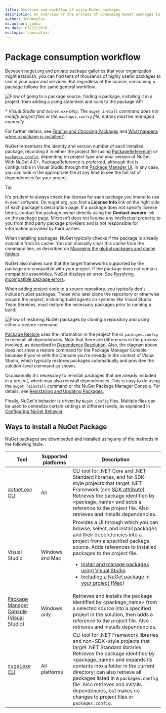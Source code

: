 ```yaml
---
title: Overview and workflow of using NuGet packages
description: An overview of the process of consuming NuGet packages in a project, with links to other specific parts of the process.
author: JonDouglas
ms.author: jodou
ms.date: 03/22/2018
ms.topic: conceptual
---
```


# Package consumption workflow

Between nuget.org and private package galleries that your organization might establish, you can find tens of thousands of highly useful packages to use in your apps and services. But regardless of the source, consuming a package follows the same general workflow.

![Flow of going to a package source, finding a package, installing it in a project, then adding a using statement and calls to the package API](media/Overview-01-GeneralFlow.png)

\* _Visual Studio and `dotnet.exe` only. The `nuget install` command does not modify project files or the `packages.config` file; entries must be managed manually._

For further details, see [Finding and Choosing Packages](../consume-packages/finding-and-choosing-packages.md) and [What happens when a package is installed?](../concepts/package-installation-process.md).

NuGet remembers the identity and version number of each installed package, recording it in either the project file (using [PackageReference](../consume-packages/package-references-in-project-files.md)) or [`packages.config`](../reference/packages-config.md), depending on project type and your version of NuGet. With NuGet 4.0+, PackageReference is preferred, although this is configurable in Visual Studio through the [Package Manager UI](install-use-packages-visual-studio.md). In any case, you can look in the appropriate file at any time to see the full list of dependencies for your project.

> [!Tip]
> It's prudent to always check the license for each package you intend to use in your software. On nuget.org, you find a **License Info** link on the right side of each package's description page. If a package does not specify license terms, contact the package owner directly using the **Contact owners** link on the package page. Microsoft does not license any intellectual property to you from third party package providers and is not responsible for information provided by third parties.

When installing packages, NuGet typically checks if the package is already available from its cache. You can manually clear this cache from the command line, as described on [Managing the global packages and cache folders](../consume-packages/managing-the-global-packages-and-cache-folders.md).

NuGet also makes sure that the target frameworks supported by the package are compatible with your project. If the package does not contain compatible assemblies, NuGet displays an error. See [Resolving incompatible package errors](../concepts/dependency-resolution.md#resolving-incompatible-package-errors).

When adding project code to a source repository, you typically don't include NuGet packages. Those who later clone the repository or otherwise acquire the project, including build agents on systems like Visual Studio Team Services, must restore the necessary packages prior to running a build:

![Flow of restoring NuGet packages by cloning a repository and using either a restore command](media/Overview-02-RestoreFlow.png)

[Package Restore](../consume-packages/package-restore.md) uses the information in the project file or `packages.config` to reinstall all dependencies. Note that there are differences in the process involved, as described in [Dependency Resolution](../concepts/dependency-resolution.md). Also, the diagram above does not show a restore command for the Package Manager Console because if you're with the Console you're already in the context of Visual Studio, which typically restores packages automatically and provides the solution-level command as shown.

Occasionally it's necessary to reinstall packages that are already included in a project, which may also reinstall dependencies. This is easy to do using the `nuget reinstall` command or the NuGet Package Manager Console. For details, see [Reinstalling and Updating Packages](../consume-packages/reinstalling-and-updating-packages.md).

Finally, NuGet's behavior is driven by `Nuget.Config` files. Multiple files can be used to centralize certain settings at different levels, as explained in [Configuring NuGet Behavior](../consume-packages/configuring-nuget-behavior.md).

## Ways to install a NuGet Package

NuGet packages are downloaded and installed using any of the methods in the following table.

| Tool | Supported platforms | Description |
| --- | --- | --- |
| [dotnet.exe CLI](install-use-packages-dotnet-cli.md) | All | CLI tool for .NET Core and .NET Standard libraries, and for SDK-style projects that target .NET Framework (see [SDK attribute](/dotnet/core/tools/csproj#additions)). Retrieves the package identified by \<package_name\> and adds a reference to the project file. Also retrieves and installs dependencies. |
| Visual Studio | Windows and Mac | Provides a UI through which you can browse, select, and install packages and their dependencies into a project from a specified package source. Adds references to installed packages to the project file.<ul><li>[Install and manage packages using Visual Studio](install-use-packages-visual-studio.md)</li><li>[Including a NuGet package in your project (Mac)](/visualstudio/mac/nuget-walkthrough)</li></ul> |
| [Package Manager Console (Visual Studio)](install-use-packages-powershell.md) | Windows only | Retrieves and installs the package identified by \<package_name\> from a selected source into a specified project in the solution, then adds a reference to the project file. Also retrieves and installs dependencies. |
| [nuget.exe CLI](install-use-packages-nuget-cli.md) | All platforms | CLI tool for .NET Framework libraries and non-SDK-style projects that target .NET Standard libraries. Retrieves the package identified by \<package_name\> and expands its contents into a folder in the current directory; can also retrieve all packages listed in a `packages.config` file. Also retrieves and installs dependencies, but makes no changes to project files or `packages.config`. |
